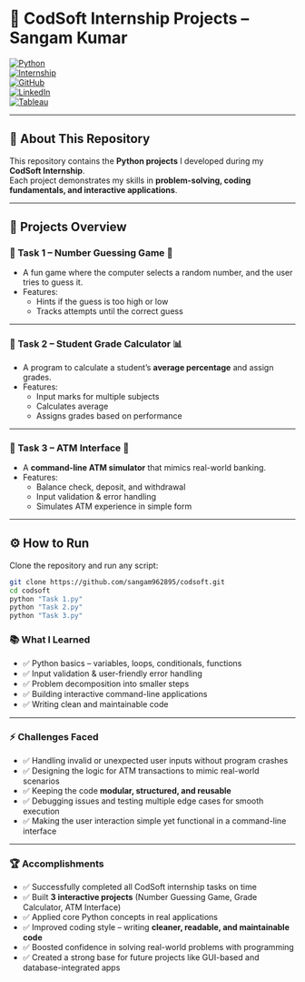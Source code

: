 # 🚀 CodSoft Internship Projects – Sangam Kumar

[![Python](https://img.shields.io/badge/Python-3.x-blue.svg)](https://www.python.org/)  
[![Internship](https://img.shields.io/badge/Internship-CodSoft-green)](https://codsoft.in/)  
[![GitHub](https://img.shields.io/badge/GitHub-sangam962895-black?logo=github)](https://github.com/sangam962895)  
[![LinkedIn](https://img.shields.io/badge/LinkedIn-Sangam%20Kumar-blue?logo=linkedin)](https://www.linkedin.com/in/sangam-kumar4018)  
[![Tableau](https://img.shields.io/badge/Tableau-Dashboards-orange?logo=tableau)](https://public.tableau.com/app/profile/sangam.kumar4018/vizzes)  

---

## 📌 About This Repository
This repository contains the **Python projects** I developed during my **CodSoft Internship**.  
Each project demonstrates my skills in **problem-solving, coding fundamentals, and interactive applications**.  

---

## 📂 Projects Overview

### 🔹 Task 1 – Number Guessing Game 🎲
- A fun game where the computer selects a random number, and the user tries to guess it.  
- Features:  
  - Hints if the guess is too high or low  
  - Tracks attempts until the correct guess  

---

### 🔹 Task 2 – Student Grade Calculator 📊
- A program to calculate a student’s **average percentage** and assign grades.  
- Features:  
  - Input marks for multiple subjects  
  - Calculates average  
  - Assigns grades based on performance  

---

### 🔹 Task 3 – ATM Interface 🏦
- A **command-line ATM simulator** that mimics real-world banking.  
- Features:  
  - Balance check, deposit, and withdrawal  
  - Input validation & error handling  
  - Simulates ATM experience in simple form  

---

## ⚙️ How to Run

Clone the repository and run any script:

```bash
git clone https://github.com/sangam962895/codsoft.git
cd codsoft
python "Task 1.py"
python "Task 2.py"
python "Task 3.py"
```
### 📚 What I Learned
- ✅ Python basics – variables, loops, conditionals, functions  
- ✅ Input validation & user-friendly error handling  
- ✅ Problem decomposition into smaller steps  
- ✅ Building interactive command-line applications  
- ✅ Writing clean and maintainable code  

---

### ⚡ Challenges Faced
- ✅ Handling invalid or unexpected user inputs without program crashes  
- ✅ Designing the logic for ATM transactions to mimic real-world scenarios  
- ✅ Keeping the code **modular, structured, and reusable**  
- ✅ Debugging issues and testing multiple edge cases for smooth execution  
- ✅ Making the user interaction simple yet functional in a command-line interface  

---

### 🏆 Accomplishments
- ✅ Successfully completed all CodSoft internship tasks on time  
- ✅ Built **3 interactive projects** (Number Guessing Game, Grade Calculator, ATM Interface)  
- ✅ Applied core Python concepts in real applications  
- ✅ Improved coding style – writing **cleaner, readable, and maintainable code**  
- ✅ Boosted confidence in solving real-world problems with programming  
- ✅ Created a strong base for future projects like GUI-based and database-integrated apps  
 
